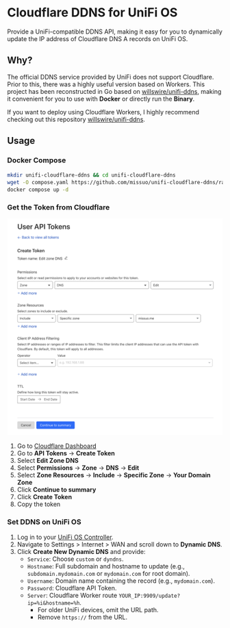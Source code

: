 # Cloudflare DDNS for UniFi OS

Provide a UniFi-compatible DDNS API, making it easy for you to dynamically update the IP address of Cloudflare DNS A records on UniFi OS.

## Why?

The official DDNS service provided by UniFi does not support Cloudflare. Prior to this, there was a highly useful version based on Workers. This project has been reconstructed in Go based on [willswire/unifi-ddns](https://github.com/willswire/unifi-ddns), making it convenient for you to use with **Docker** or directly run the **Binary**. 

If you want to deploy using Cloudflare Workers, I highly recommend checking out this repository [willswire/unifi-ddns](https://github.com/willswire/unifi-ddns).

## Usage

### Docker Compose

```bash
mkdir unifi-cloudflare-ddns && cd unifi-cloudflare-ddns
wget -O compose.yaml https://github.com/missuo/unifi-cloudflare-ddns/raw/main/compose.yaml
docker compose up -d
```

### Get the Token from Cloudflare

![Cloudflare API Token](./screenshot/cloudflare-token.png)

1. Go to [Cloudflare Dashboard](https://dash.cloudflare.com)
2. Go to **API Tokens** -> **Create Token**
3. Select **Edit Zone DNS**
4. Select **Permissions** -> **Zone** -> **DNS** -> **Edit**
4. Select **Zone Resources** -> **Include** -> **Specific Zone** -> **Your Domain Zone**
6. Click **Continue to summary**
7. Click **Create Token**
8. Copy the token

### Set DDNS on UniFi OS

1. Log in to your [UniFi OS Controller](https://unifi.ui.com/).
2. Navigate to Settings > Internet > WAN and scroll down to **Dynamic DNS**.
3. Click **Create New Dynamic DNS** and provide:
   - `Service`: Choose `custom` or `dyndns`.
   - `Hostname`: Full subdomain and hostname to update (e.g., `subdomain.mydomain.com` or `mydomain.com` for root domain).
   - `Username`: Domain name containing the record (e.g., `mydomain.com`).
   - `Password`: Cloudflare API Token.
   - `Server`: Cloudflare Worker route `YOUR_IP:9909/update?ip=%i&hostname=%h`.
     - For older UniFi devices, omit the URL path.
     - Remove `https://` from the URL.






